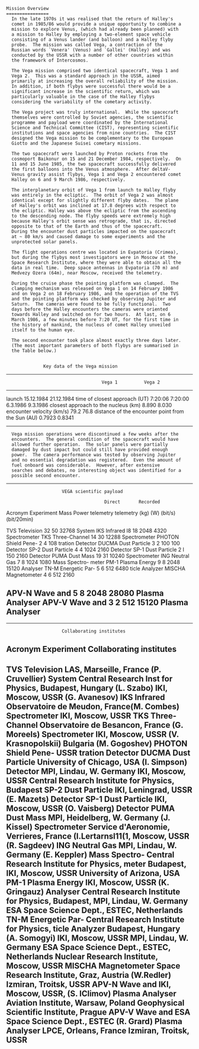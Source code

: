 
 
    Mission Overview
    ================
      In the late 1970s it was realised that the return of Halley's
      comet in 1985/86 would provide a unique opportunity to combine a
      mission to explore Venus, (which had already been planned) with
      a mission to Halley by employing a two-element space vehicle
      consisting of a Venus lander (and balloon) and a Halley flyby
      probe.  The mission was called Vega, a contraction of the
      Russian words `Venera' (Venus) and `Gallei' (Halley) and was
      conducted by the USSR with a number of other countries within
      the framework of Intercosmos.
 
      The Vega mission comprised two identical spacecraft, Vega 1 and
      Vega 2.  This was a standard approach in the USSR, aimed
      primarily at increasing the overall reliability of the mission.
      In addition, if both flybys were successful there would be a
      significant increase in the scientific return, which was
      particularly valuable in the case of the Halley flybys
      considering the variability of the cometary activity.
 
      The Vega project was truly international.  While the spacecraft
      themselves were controlled by Soviet agencies, the scientific
      programme and payload were coordinated by the International
      Science and Technical Committee (CIST), representing scientific
      institutions and space agencies from nine countries.  The CIST
      designed the Vega mission to be complementary to the European
      Giotto and the Japanese Suisei cometary missions.
 
      The two spacecraft were launched by Proton rockets from the
      cosmoport Baikonur on 15 and 21 December 1984, respectively.  On
      11 and 15 June 1985, the two spacecraft successfully delivered
      the first balloons into the Venus atmosphere.  After deltaV-
      Venus gravity assist flybys, Vega 1 and Vega 2 encountered comet
      Halley on 6 and 9 March 1986, respectively.
 
      The interplanetary orbit of Vega 1 from launch to Halley flyby
      was entirely in the ecliptic.  The orbit of Vega 2 was almost
      identical except for slightly different flyby dates.  The plane
      of Halley's orbit was inclined at 17.8 degrees with respect to
      the ecliptic. Halley was above the ecliptic from the ascending
      to the descending node. The flyby speeds were extremely high
      because Halley's orbit sense was retrograde, that is, directed
      opposite to that of the Earth and thus of the spacecraft.
      During the encounter dust particles impacted on the spacecraft
      at ~ 80 km/s and caused damage to some experiments and the
      unprotected solar panels.
 
      The flight operations centre was located in Evpatoria (Crimea),
      but during the flybys most investigators were in Moscow at the
      Space Research Institute, where they were able to obtain all the
      data in real time.  Deep space antennas in Evpatoria (70 m) and
      Medvezy Ozera (64m), near Moscow, received the telemetry.
 
      During the cruise phase the pointing platform was clamped.  The
      clamping mechanism was released on Vega 1 on 14 February 1986
      and on Vega 2 on 18 February 1986, and the operation of the TVS
      and the pointing platform was checked by observing Jupiter and
      Saturn.  The cameras were found to be fully functional.  Two
      days before the Halley encounters the cameras were oriented
      towards Halley and switched on for two hours.  At last, on 6
      March 1986, a few minutes before 7:20 UT, for the first time in
      the history of mankind, the nucleus of comet Halley unveiled
      itself to the human eye.
 
      The second encounter took place almost exactly three days later.
      (The most important parameters of both flybys are summarised in
      the Table below.)
 
 
                  Key data of the Vega mission
-----------------------------------------------------------------
                                        Vega 1          Vega 2
-----------------------------------------------------------------
 
launch                                  15.12.1984      21.12.1984
time of closest approach (UT)           7:20:06         7:20:00
                                        6.3.1986        9.3.1986
closest approach to the nucleus (km)    8.890           8.030
encounter velocity (km/s)               79.2            76.8
distance of the encounter point
        from the Sun (AU)               0.7923          0.8341
 
-----------------------------------------------------------------
 
 
      Vega mission operations were discontinued a few weeks after the
      encounters.  The general condition of the spacecraft would have
      allowed further operation.  The solar panels were partially
      damaged by dust impact but could still have provided enough
      power.  The camera performance was tested by observing Jupiter
      and no essential degradation was registered.  Even the amount of
      fuel onboard was considerable.  However, after extensive
      searches and debates, no interesting object was identified for a
      possible second encounter.
 
 
 
--------------------------------------------------------------
                         VEGA scientific payload
 
                                         Direct       Recorded
Acronym   Experiment      Mass   Power   telemetry    telemetry
                          (kg)   (W)     (bit/s)      (bit/20min)
 
TVS       Television      32      50      32768
          System
IKS       Infrared        l8      18       2048       4320
          Spectrometer
TKS       Three-Channel   14      30      12288
          Spectrometer
PHOTON    Shield Pene-     2       4        108
          tration Detector
DUCMA     Dust Particle    3       2        100        100
          Detector
SP-2      Dust Particle    4       4       1024       2160
          Detector
SP-1      Dust Particle    2       l        150       2160
          Detector
PUMA      Dust Mass       19      31      10240
          Spectrometer
ING       Neutral Gas      7       8       1024       1080
          Mass Spectro-
          meter
PM-1      Plasma Energy    9       8       2048      15120
          Analyser
TN-M      Energetic Par-   5       6        512       6480
          ticle Analyzer
MISCHA    Magnetometer     4       6        512       2160
 
APV-N     Wave and         5       8       2048      28080
          Plasma Analyser
APV-V     Wave and         3       2        512      15120
          Plasma Analyser
-----------------------------------------------------------
 
 
--------------------------------------------------------------
                         Collaborating institutes
 
Acronym   Experiment     Collaborating institutes
--------------------------------------------------------------
TVS       Television      LAS, Marseille, France (P. Cruvellier)
          System          Central Research Inst for Physics, Budapest,
                          Hungary (L. Szabo)
                          IKI, Moscow, USSR (G. Avanesov)
IKS       Infrared        Observatoire de Meudon, France(M. Combes)
          Spectrometer    IKI, Moscow, USSR
TKS       Three-Channel   Observatoire de Besancon, France (G. Moreels)
          Spectrometer    IKI, Moscow, USSR (V. Krasnopolskii)
                          Bulgaria (M. Gogoshev)
PHOTON    Shield Pene-    USSR
          tration Detector
DUCMA     Dust Particle    University of Chicago, USA (I. Simpson)
          Detector         MPI, Lindau, W. Germany
                           IKI, Moscow, USSR
                           Central Research Institute for Physics,
                           Budapest
SP-2      Dust Particle    IKI, Leningrad, USSR (E. Mazets)
          Detector
SP-1      Dust Particle    IKI, Moscow, USSR (O. Vaisberg)
          Detector
PUMA      Dust Mass       MPI, Heidelberg, W. Germany (J. Kissel)
          Spectrometer    Service d'Aeronomie, Verrieres, France
                          (I.Lertarnsl11(1, Moscow, USSR (R. Sagdeev)
ING       Neutral Gas     MPI, Lindau, W. Germany (E. Keppler)
          Mass Spectro-   Central Research Institute for Physics,
          meter           Budapest,
                          IKI, Moscow, USSR
                          University of Arizona, USA
PM-1      Plasma Energy   IKI, Moscow, USSR (K. Gringauz)
          Analyser        Central Research Institute for Physics,
                          Budapest,
                          MPI, Lindau, W. Germany
                          ESA Space Science Dept., ESTEC, Netherlands
TN-M      Energetic Par-  Central Research Institute for Physics,
          ticle Analyzer   Budapest, Hungary (A. Somogyi)
                          IKI, Moscow, USSR
                          MPI, Lindau, W. Germany
                          ESA Space Science Dept., ESTEC, Netherlands
                          Nuclear Research Institute, Moscow, USSR
MISCHA    Magnetometer    Space Research Institute, Graz, Austria
                          (W.Redler) Izmiran, Troitsk, USSR
APV-N     Wave and        IKI, Moscow, USSR, (S. IClimov)
          Plasma Analyser Aviation Institute, Warsaw, Poland
                          Geophysical Scientific Institute, Prague
APV-V     Wave and        ESA Space Science Dept., ESTEC (R. Grard)
          Plasma Analyser LPCE, Orleans, France
                          Izmiran, Troitsk, USSR
---------------------------------------------------------------------
        